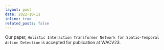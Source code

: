 ```yaml
---
layout: post
date: 2022-10-11
inline: true
related_posts: false
---
```


Our paper, `Holistic Interaction Transformer Network for Spatio-Temporal Action Detection` is accepted for publication at WACV23.